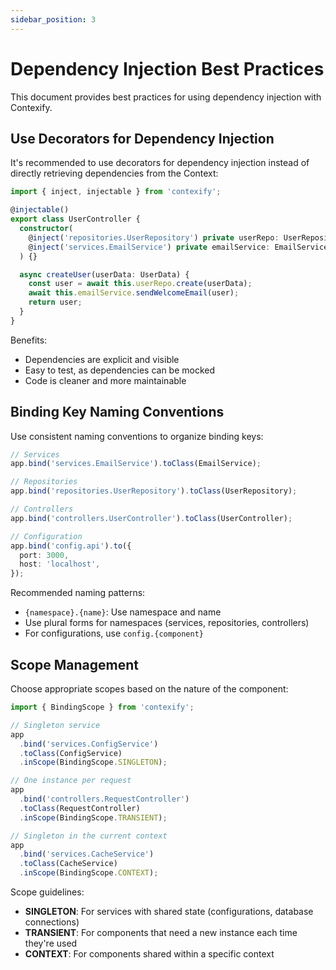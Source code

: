 ```yaml
---
sidebar_position: 3
---
```


# Dependency Injection Best Practices

This document provides best practices for using dependency injection with Contexify.

## Use Decorators for Dependency Injection

It's recommended to use decorators for dependency injection instead of directly retrieving dependencies from the Context:

```typescript
import { inject, injectable } from 'contexify';

@injectable()
export class UserController {
  constructor(
    @inject('repositories.UserRepository') private userRepo: UserRepository,
    @inject('services.EmailService') private emailService: EmailService
  ) {}

  async createUser(userData: UserData) {
    const user = await this.userRepo.create(userData);
    await this.emailService.sendWelcomeEmail(user);
    return user;
  }
}
```

Benefits:

- Dependencies are explicit and visible
- Easy to test, as dependencies can be mocked
- Code is cleaner and more maintainable

## Binding Key Naming Conventions

Use consistent naming conventions to organize binding keys:

```typescript
// Services
app.bind('services.EmailService').toClass(EmailService);

// Repositories
app.bind('repositories.UserRepository').toClass(UserRepository);

// Controllers
app.bind('controllers.UserController').toClass(UserController);

// Configuration
app.bind('config.api').to({
  port: 3000,
  host: 'localhost',
});
```

Recommended naming patterns:

- `{namespace}.{name}`: Use namespace and name
- Use plural forms for namespaces (services, repositories, controllers)
- For configurations, use `config.{component}`

## Scope Management

Choose appropriate scopes based on the nature of the component:

```typescript
import { BindingScope } from 'contexify';

// Singleton service
app
  .bind('services.ConfigService')
  .toClass(ConfigService)
  .inScope(BindingScope.SINGLETON);

// One instance per request
app
  .bind('controllers.RequestController')
  .toClass(RequestController)
  .inScope(BindingScope.TRANSIENT);

// Singleton in the current context
app
  .bind('services.CacheService')
  .toClass(CacheService)
  .inScope(BindingScope.CONTEXT);
```

Scope guidelines:

- **SINGLETON**: For services with shared state (configurations, database connections)
- **TRANSIENT**: For components that need a new instance each time they're used
- **CONTEXT**: For components shared within a specific context
